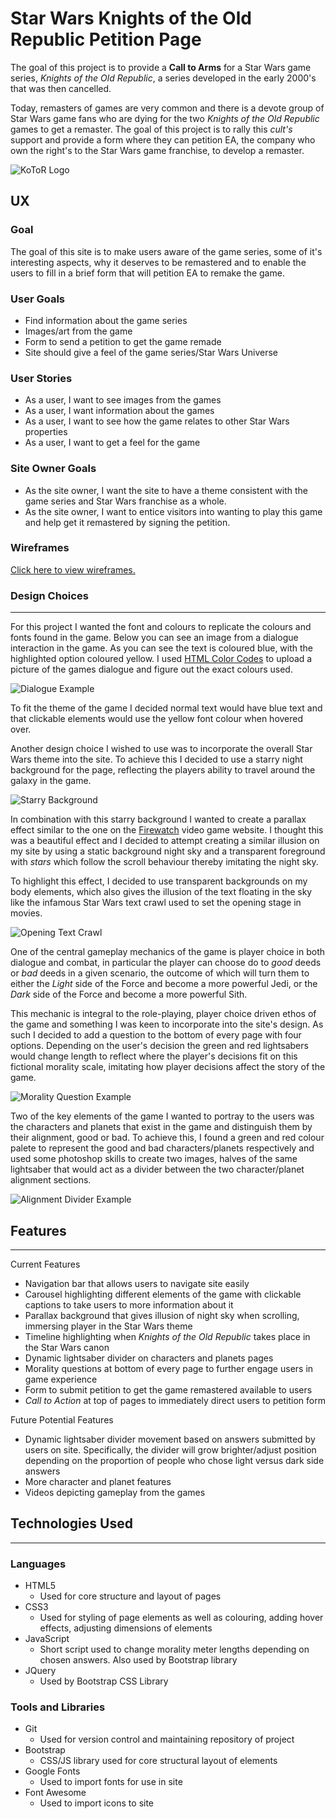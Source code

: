 # Star Wars Knights of the Old Republic Petition Page

The goal of this project is to provide a __Call to Arms__ for a Star Wars game series, _Knights of the Old Republic_, a series developed in the early 2000's that was then cancelled.

Today, remasters of games are very common and there is a devote group of Star Wars game fans who are dying for the two _Knights of the Old Republic_ games to get a remaster. The goal of this project is to rally this _cult's_ support and provide a form where they can petition EA, the company who own the right's to the Star Wars game franchise, to develop a remaster.

![KoToR Logo](/images/kotor-logo.png)

## UX

### Goal

The goal of this site is to make users aware of the game series, some of it's interesting aspects, why it deserves to be remastered and to enable the users to fill in a brief form that will petition EA to remake the game.

### User Goals

- Find information about the game series
- Images/art from the game
- Form to send a petition to get the game remade
- Site should give a feel of the game series/Star Wars Universe


### User Stories

- As a user, I want to see images from the games
- As a user, I want information about the games
- As a user, I want to see how the game relates to other Star Wars properties
- As a user, I want to get a feel for the game


### Site Owner Goals

- As the site owner, I want the site to have a theme consistent with the game series and Star Wars franchise as a whole.
- As the site owner, I want to entice visitors into wanting to play this game and help get it remastered by signing the petition.

### Wireframes

[Click here to view wireframes.](/wireframes/kotor_site_wireframes.pdf)

### Design Choices
---

For this project I wanted the font and colours to replicate the colours and fonts found in the game. Below you can see an image from a dialogue interaction in the game. As you can see the text is coloured blue, with the highlighted option coloured yellow. I used [HTML Color Codes](https://html-color-codes.info/colors-from-image/) to upload a picture of the games dialogue and figure out the exact colours used.

![Dialogue Example](/images/dialogue-example.jpg)

To fit the theme of the game I decided normal text would have blue text and that clickable elements would use the yellow font colour when hovered over.

Another design choice I wished to use was to incorporate the overall Star Wars theme into the site. To achieve this I decided to use a starry night background for the page, reflecting the players ability to travel around the galaxy in the game.

![Starry Background](/images/starry-background.jpg)

In combination with this starry background I wanted to create a parallax effect similar to the one on the [Firewatch](https://www.firewatchgame.com/) video game website. I thought this was a beautiful effect and I decided to attempt creating a similar illusion on my site by using a static background night sky and a transparent foreground with *stars* which follow the scroll behaviour thereby imitating the night sky.

To highlight this effect, I decided to use transparent backgrounds on my body elements, which also gives the illusion of the text floating in the sky like the infamous Star Wars text crawl used to set the opening stage in movies.

![Opening Text Crawl](/images/text-crawl.jpg)

One of the central gameplay mechanics of the game is player choice in both dialogue and combat, in particular the player can choose do to *good* deeds or *bad* deeds in a given scenario, the outcome of which will turn them to either the *Light* side of the Force and become a more powerful Jedi, or the *Dark* side of the Force and become a more powerful Sith.

This mechanic is integral to the role-playing, player choice driven ethos of the game and something I was keen to incorporate into the site's design. As such I decided to add a question to the bottom of every page with four options. Depending on the user's decision the green and red lightsabers would change length to reflect where the player's decisions fit on this fictional morality scale, imitating how player decisions affect the story of the game.

![Morality Question Example](/images/question-example.png)

Two of the key elements of the game I wanted to portray to the users was the characters and planets that exist in the game and distinguish them by their alignment, good or bad. To achieve this, I found a green and red colour palete to represent the good and bad characters/planets respectively and used some photoshop skills to create two images, halves of the same lightsaber that would act as a divider between the two character/planet alignment sections.

![Alignment Divider Example](/images/question-example.png)


## Features
---

Current Features

* Navigation bar that allows users to navigate site easily
* Carousel highlighting different elements of the game with clickable captions to take users to more information about it
* Parallax background that gives illusion of night sky when scrolling, immersing player in the Star Wars theme
* Timeline highlighting when *Knights of the Old Republic* takes place in the Star Wars canon
* Dynamic lightsaber divider on characters and planets pages
* Morality questions at bottom of every page to further engage users in game experience
* Form to submit petition to get the game remastered available to users
* *Call to Action* at top of pages to immediately direct users to petition form

Future Potential Features

* Dynamic lightsaber divider movement based on answers submitted by users on site. Specifically, the divider will grow brighter/adjust position depending on the proportion of people who chose light versus dark side answers
* More character and planet features
* Videos depicting gameplay from the games


## Technologies Used
---

### Languages

* HTML5
  * Used for core structure and layout of pages
* CSS3
  * Used for styling of page elements as well as colouring, adding hover effects, adjusting dimensions of elements
* JavaScript
  * Short script used to change morality meter lengths depending on chosen answers. Also used by Bootstrap library
* JQuery
  * Used by Bootstrap CSS Library

### Tools and Libraries

* Git
  * Used for version control and maintaining repository of project
* Bootstrap
  * CSS/JS library used for core structural layout of elements
* Google Fonts
  * Used to import fonts for use in site
* Font Awesome
  * Used to import icons to site
  

